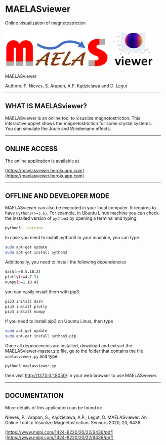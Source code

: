 # MAELASviewer
Online visualization of magnetostriction


![GitHub Logo](assets/logo_maelasviewer.png)

MAELASviewer

Authors: P. Nieves, S. Arapan, A.P. Kądzielawa and D. Legut

-------------------------
WHAT IS MAELASviewer?
-------------------------

MAELASviewer is an online tool to visualize magnetostriction. This interactive applet shows the magnetostriction for some crystal systems. You can simulate the Joule and Wiedemann effects.

-------------------------
ONLINE ACCESS
-------------------------

The online application is available at 

[https://maelasviewer.herokuapp.com](https://maelasviewer.herokuapp.com)


--------------------------
OFFLINE AND DEVELOPER MODE
--------------------------

MAELASviewer can also be executed in your local computer. It requires to have ```Python3(>=3.6)```. For example, in Ubuntu Linux machine you can check the installed version of ```python3``` by opening a terminal and typing
```bash
python3 --version
```
In case you need to install python3 in your machine, you can type
```bash
sudo apt-get update
sudo apt-get install python3
```
Additionally, you need to install the following dependencies

```bash
dash(>=0.5.10.2)
plotly(>=4.7.1)
numpy(>=1.18.4)
```
you can easily install them with pip3
```bash
pip3 install dash
pip3 install plotly
pip3 install numpy
```
If you need to install pip3 on Ubuntu Linux, then type
```bash
sudo apt-get update
sudo apt-get install python3-pip
```
Once all depencencies are installed, download and extract the MAELASviewer-master.zip file, go to the folder that contains the file ```maelasviewer.py``` and type
```bash
python3 maelasviewer.py
```
then visit http://127.0.0.1:8050/ in your web browser to use MAELASviewer.

------------------------------
DOCUMENTATION
------------------------------

More details of this application can be found in:

Nieves, P.; Arapan, S.; Kądzielawa, A.P.; Legut, D. MAELASviewer: An Online Tool to Visualize Magnetostriction. Sensors 2020, 20, 6436. 

[https://www.mdpi.com/1424-8220/20/22/6436/pdf](https://www.mdpi.com/1424-8220/20/22/6436/pdf)

